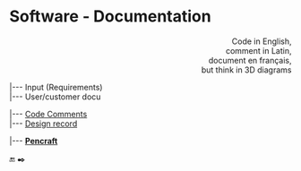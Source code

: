 # Software - Documentation

<p dir="rtl">,Code in English<br/>,comment in Latin<br/>,document en français<br/>but think in 3D diagrams</p>

|--- Input (Requirements)\
|--- User/customer docu

|--- [Code Comments](README+/code-comments.md)\
|--- [Design record](README+/design-record.md)

|--- [**Pencraft**](../../pencraft/)

🔚 ✒️

